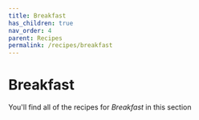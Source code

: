 ```yaml
---
title: Breakfast
has_children: true
nav_order: 4
parent: Recipes
permalink: /recipes/breakfast
---
```


# Breakfast

You'll find all of the recipes for *Breakfast* in this section

